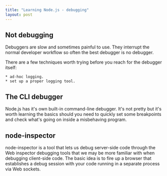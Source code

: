 ```yaml
---
title: "Learning Node.js - debugging"
layout: post
---
```




## Not debugging

Debuggers are slow and sometimes painful to use. They interrupt the
normal developer workflow so often the best debugger is no debugger.

There are a few techniques worth trying before you reach for the
debugger itself:

    * ad-hoc logging.
    * set up a proper logging tool.


## The CLI debugger

Node.js has it's own built-in command-line debugger. It's not pretty but
it's worth learning the basics should you need to quickly set some
breakpoints and check what's going on inside a misbehaving program.


## node-inspector

node-inspector is a tool that lets us debug server-side code through the
Web inspector debugging tools that we may be more familiar with when
debugging client-side code. The basic idea is to fire up a browser that
establishes a debug session with your code running in a separate process
via Web sockets.


